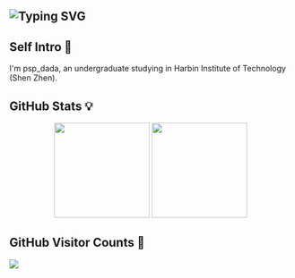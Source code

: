 ## ![Typing SVG](https://readme-typing-svg.demolab.com?font=Fira+Code&pause=1000&width=435&lines=Hi+there+%F0%9F%91%8B+I'm+psp_dada)

<!-- https://git.io/typing-svg -->

## Self Intro 📌

I'm psp_dada, an undergraduate studying in Harbin Institute of Technology (Shen Zhen).

## GitHub Stats 💡

<div align="center">
  <span></span>
  <img
    height="170px"
    src="https://github-readme-stats.vercel.app/api?username=pspdada&theme=tokyonight&show_icons=true"
  />
  <span></span>
  <img
    height="170px"
    src="https://github-readme-stats.vercel.app/api/top-langs/?username=pspdada&layout=compact&theme=tokyonight"
  />
  <span></span>
</div>

## GitHub Visitor Counts 🎉

<img src="https://count.getloli.com/get/@:pspdada?theme=moebooru">

<!--
**pspdada/pspdada** is a ✨ _special_ ✨ repository because its `README.md` (this file) appears on your GitHub profile.

Here are some ideas to get you started:

- 🔭 I’m currently working on ...
- 🌱 I’m currently learning ...
- 👯 I’m looking to collaborate on ...
- 🤔 I’m looking for help with ...
- 💬 Ask me about ...
- 📫 How to reach me: ...
- 😄 Pronouns: ...
- ⚡ Fun fact: ...
  -->
